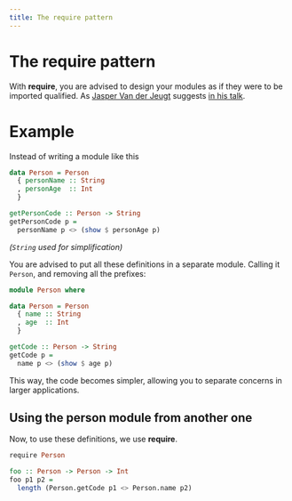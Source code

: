 ```yaml
---
title: The require pattern
---
```


# The require pattern

With **require**, you are advised to design your modules as if they were to be imported
qualified. As [Jasper Van der Jeugt](https://jaspervdj.be/) suggests [in his talk](https://jaspervdj.be/posts/2017-12-07-getting-things-done-in-haskell.html).

# Example

Instead of writing a module like this

```haskell top
data Person = Person
  { personName :: String
  , personAge  :: Int
  }

getPersonCode :: Person -> String
getPersonCode p =
  personName p <> (show $ personAge p)
```

_(`String` used for simplification)_

You are advised to put all these definitions in a separate module. Calling it `Person`,
and removing all the prefixes:

```haskell
module Person where

data Person = Person
  { name :: String
  , age  :: Int
  }

getCode :: Person -> String
getCode p =
  name p <> (show $ age p)
```

This way, the code becomes simpler, allowing you to separate concerns in larger applications.

## Using the person module from another one

Now, to use these definitions, we use **require**.

```haskell
require Person

foo :: Person -> Person -> Int
foo p1 p2 =
  length (Person.getCode p1 <> Person.name p2)
```


